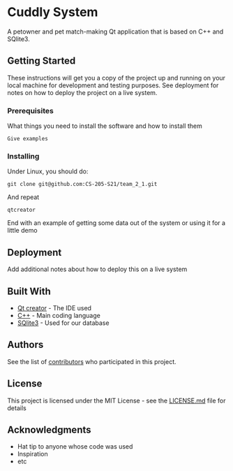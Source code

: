# Cuddly System

A petowner and pet match-making Qt application that is based on C++ and SQlite3.

## Getting Started

These instructions will get you a copy of the project up and running on your local machine for development and testing purposes. See deployment for notes on how to deploy the project on a live system.

### Prerequisites

What things you need to install the software and how to install them

```
Give examples
```

### Installing

Under Linux, you should do:

```
git clone git@github.com:CS-205-S21/team_2_1.git
```

And repeat

```
qtcreator
```

End with an example of getting some data out of the system or using it for a little demo


## Deployment

Add additional notes about how to deploy this on a live system

## Built With

* [Qt creator](https://www.qt.io/product/development-tools/) - The IDE used
* [C++](https://isocpp.org/) - Main coding language
* [SQlite3](https://www.sqlite.org/index.html) - Used for our database


## Authors

See the list of [contributors](https://github.com/CS-205-S21/team_2_1/network/dependencies) who participated in this project.

## License

This project is licensed under the MIT License - see the [LICENSE.md](LICENSE.md) file for details

## Acknowledgments

* Hat tip to anyone whose code was used
* Inspiration
* etc


